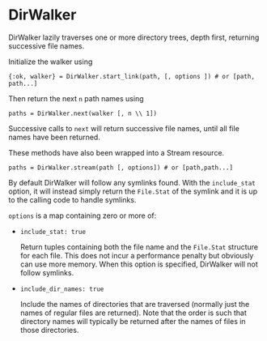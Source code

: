 DirWalker
=========

DirWalker lazily traverses one or more directory trees, depth first, 
returning successive file names.

Initialize the walker using

    {:ok, walker} = DirWalker.start_link(path, [, options ]) # or [path, path...]

Then return the next `n` path names using

    paths = DirWalker.next(walker [, n \\ 1])

Successive calls to `next` will return successive file names, until
all file names have been returned. 

These methods have also been wrapped into a Stream resource. 

    paths = DirWalker.stream(path [, options]) # or [path,path...]

By default DirWalker will follow any symlinks found. With the `include_stat`
option, it will instead simply return the `File.Stat` of the symlink
and it is up to the calling code to handle symlinks. 

`options` is a map containing zero or more of:

* `include_stat: true`

  Return tuples containing both the file name and the `File.Stat`
  structure for each file. This does not incur a performance penalty
  but obviously can use more memory. When this option is specified,
  DirWalker will not follow symlinks. 

* `include_dir_names: true`

  Include the names of directories that are traversed (normally just the names
  of regular files are returned). Note that the order is such that directory names
  will typically be returned after the names of files in those directories.
  
